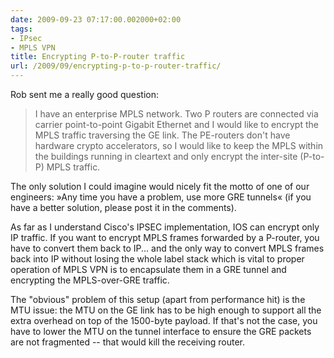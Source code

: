 ```yaml
---
date: 2009-09-23 07:17:00.002000+02:00
tags:
- IPsec
- MPLS VPN
title: Encrypting P-to-P-router traffic
url: /2009/09/encrypting-p-to-p-router-traffic/
---
```

Rob sent me a really good question:

> I have an enterprise MPLS network. Two P routers are connected via carrier point-to-point Gigabit Ethernet and I would like to encrypt the MPLS traffic traversing the GE link. The PE-routers don\'t have hardware crypto accelerators, so I would like to keep the MPLS within the buildings running in cleartext and only encrypt the inter-site (P-to-P) MPLS traffic.

The only solution I could imagine would nicely fit the motto of one of our engineers: »Any time you have a problem, use more GRE tunnels« (if you have a better solution, please post it in the comments).
<!--more-->
As far as I understand Cisco\'s IPSEC implementation, IOS can encrypt only IP traffic. If you want to encrypt MPLS frames forwarded by a P-router, you have to convert them back to IP... and the only way to convert MPLS frames back into IP without losing the whole label stack which is vital to proper operation of MPLS VPN is to encapsulate them in a GRE tunnel and encrypting the MPLS-over-GRE traffic.

The \"obvious\" problem of this setup (apart from performance hit) is the MTU issue: the MTU on the GE link has to be high enough to support all the extra overhead on top of the 1500-byte payload. If that\'s not the case, you have to lower the MTU on the tunnel interface to ensure the GRE packets are not fragmented -- that would kill the receiving router.

